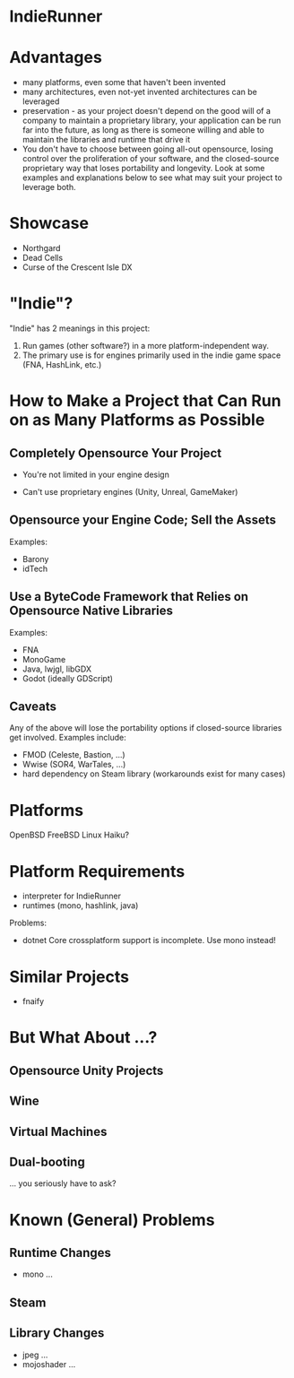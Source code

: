 IndieRunner
===========

Advantages
==========

* many platforms, even some that haven't been invented
* many architectures, even not-yet invented architectures can be leveraged
* preservation - as your project doesn't depend on the good will of a company to maintain a proprietary library, your application can be run far into the future, as long as there is someone willing and able to maintain the libraries and runtime that drive it
* You don't have to choose between going all-out opensource, losing control over the proliferation of your software, and the closed-source proprietary way that loses portability and longevity. Look at some examples and explanations below to see what may suit your project to leverage both.

Showcase
========

* Northgard
* Dead Cells
* Curse of the Crescent Isle DX

"Indie"?
========

"Indie" has 2 meanings in this project:

1. Run games (other software?) in a more platform-independent way.
2. The primary use is for engines primarily used in the indie game space (FNA, HashLink, etc.)

How to Make a Project that Can Run on as Many Platforms as Possible
===================================================================

Completely Opensource Your Project
----------------------------------

+ You're not limited in your engine design
- Can't use proprietary engines (Unity, Unreal, GameMaker)

Opensource your Engine Code; Sell the Assets
--------------------------------------------

Examples:
* Barony
* idTech

Use a ByteCode Framework that Relies on Opensource Native Libraries
-------------------------------------------------------------------

Examples:
* FNA
* MonoGame
* Java, lwjgl, libGDX
* Godot (ideally GDScript)

Caveats
-------

Any of the above will lose the portability options if closed-source libraries get involved. Examples include:

* FMOD (Celeste, Bastion, ...)
* Wwise (SOR4, WarTales, ...)
* hard dependency on Steam library (workarounds exist for many cases)


Platforms
=========

OpenBSD
FreeBSD
Linux
Haiku?

Platform Requirements
=====================

* interpreter for IndieRunner
* runtimes (mono, hashlink, java)

Problems:

* dotnet Core crossplatform support is incomplete. Use mono instead!

Similar Projects
================

* fnaify

But What About ...?
===================

Opensource Unity Projects
-------------------------

Wine
----

Virtual Machines
----------------

Dual-booting
------------

... you seriously have to ask?

Known (General) Problems
========================

Runtime Changes
---------------

* mono ...

Steam
-----

Library Changes
---------------

* jpeg ...
* mojoshader ...
